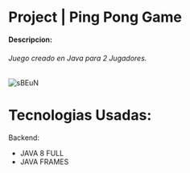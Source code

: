 # Project | Ping Pong Game

**Descripcion:**

###### Juego creado en Java para 2 Jugadores.

![sBEuN](https://user-images.githubusercontent.com/92497107/201484653-e6ccb3d8-1434-4365-940b-ffd9dcefcfd4.png)


# Tecnologias Usadas:

Backend:

- JAVA 8 FULL
- JAVA FRAMES
